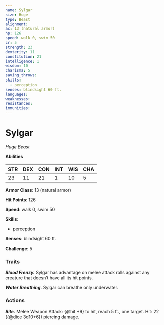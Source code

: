 ```yaml
---
name: Sylgar
size: Huge
type: Beast
alignment: 
ac: 13 (natural armor)
hp: 126
speed: walk 0, swim 50
cr: 5
strength: 23
dexterity: 11
constitution: 21
intelligence: 1
wisdom: 10
charisma: 5
saving_throws:
skills:
  - perception
senses: blindsight 60 ft.
languages:
weaknesses:
resistances:
immunities:
---
```


# Sylgar

*Huge Beast*

**Abilities**

| STR | DEX | CON | INT | WIS | CHA |
| --- | --- | --- | --- | --- | --- |
| 23 | 11 | 21 | 1 | 10 | 5 |

**Armor Class**: 13 (natural armor)

**Hit Points**: 126

**Speed**: walk 0, swim 50

**Skills**:
  - perception

**Senses**: blindsight 60 ft.

**Challenge**: 5

### Traits
***Blood Frenzy.*** Sylgar has advantage on melee attack rolls against any creature that doesn’t have all its hit points.

***Water Breathing.*** Sylgar can breathe only underwater.

### Actions
***Bite.*** Melee Weapon Attack: {@hit +9} to hit, reach 5 ft., one target. Hit: 22 ({@dice 3d10+6}) piercing damage.

